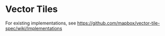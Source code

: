 # Vector Tiles

For existing implementations, see https://github.com/mapbox/vector-tile-spec/wiki/Implementations
